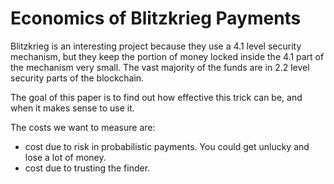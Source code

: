 Economics of Blitzkrieg Payments
=========

Blitzkrieg is an interesting project because they use a 4.1 level security mechanism, but they keep the portion of money locked inside the 4.1 part of the mechanism very small. The vast majority of the funds are in 2.2 level security parts of the blockchain.

The goal of this paper is to find out how effective this trick can be, and when it makes sense to use it.

The costs we want to measure are:
* cost due to risk in probabilistic payments. You could get unlucky and lose a lot of money.
* cost due to trusting the finder.